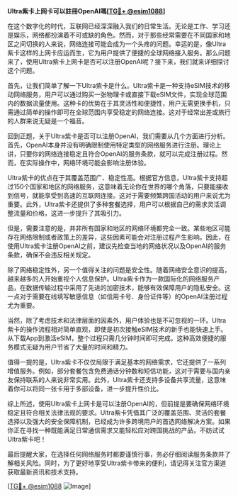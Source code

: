 **Ultra紫卡上网卡可以註冊OpenAI嗎[[TG💪+ @esim1088](https://t.me/s/esim1088)]**

在这个数字化的时代，互联网已经深深融入我们的日常生活。无论是工作、学习还是娱乐，网络都扮演着不可或缺的角色。然而，对于那些经常需要在不同国家和地区之间切换的人来说，网络连接可能会成为一个头疼的问题。幸运的是，像Ultra紫卡这样的上网卡应运而生，它为用户提供了便捷的全球网络接入服务。那么问题来了，使用Ultra紫卡上网卡是否可以注册OpenAI呢？接下来，我们就来详细探讨这个问题。

首先，让我们简单了解一下Ultra紫卡是什么。Ultra紫卡是一种支持eSIM技术的移动网络服务，用户可以通过购买一张物理卡或直接下载eSIM文件，实现全球范围内的数据流量使用。这种卡的优势在于其灵活性和便捷性，用户无需更换手机，只需通过简单的操作即可在全球范围内享受稳定的网络连接。这对于经常出差或旅行的人群来说无疑是一个福音。

回到正题，关于Ultra紫卡是否可以注册OpenAI，我们需要从几个方面进行分析。首先，OpenAI本身并没有明确限制使用特定类型的网络服务进行注册。理论上讲，只要你的网络连接稳定且符合OpenAI的服务条款，就可以完成注册过程。然而，在实际操作中，网络环境可能会影响注册体验。

Ultra紫卡的优点在于其覆盖范围广、稳定性高。根据官方信息，Ultra紫卡支持超过150个国家和地区的网络服务，这意味着无论你在世界的哪个角落，只要能接收到信号，就能享受到高速的互联网连接。这对于需要频繁跨国活动的用户来说尤为重要。此外，Ultra紫卡还提供了多种套餐选择，用户可以根据自己的需求灵活调整流量和价格，这进一步提升了其吸引力。

但是，需要注意的是，并非所有国家和地区的网络环境都完全一致。某些地区可能存在网络限制或者政策上的差异，这些因素可能会对注册过程产生影响。因此，在使用Ultra紫卡注册OpenAI之前，建议先检查当地的网络状况以及OpenAI的服务条款，确保不会违反相关规定。

除了网络稳定性外，另一个值得关注的问题是安全性。随着网络安全意识的提高，越来越多的人开始重视个人信息保护。Ultra紫卡作为一款国际化的网络服务产品，在数据传输过程中采用了先进的加密技术，能够有效保障用户的隐私安全。这一点对于需要在线填写敏感信息（如信用卡号、身份证件等）的OpenAI注册过程尤为重要。

当然，除了考虑技术和法律层面的因素外，用户体验也是不可忽视的一环。Ultra紫卡的操作流程相对简单直观，即使是初次接触eSIM技术的新手也能快速上手。从下载App到激活eSIM，整个过程只需几分钟时间即可完成。这种高效便捷的服务模式无疑为用户节省了大量的时间和精力。

值得一提的是，Ultra紫卡不仅仅局限于满足基本的网络需求，它还提供了一系列增值服务。例如，部分套餐包含免费通话分钟数和短信功能，这对于需要与国内亲友保持联系的人来说非常实用。此外，Ultra紫卡还支持多设备共享流量，这意味着你可以将同一张卡用于多部设备，进一步提升性价比。

综上所述，使用Ultra紫卡上网卡是可以注册OpenAI的，但前提是要确保网络环境稳定且符合相关法律法规的要求。Ultra紫卡凭借其广泛的覆盖范围、灵活的套餐选择以及强大的安全保障机制，已经成为许多跨境用户的首选网络解决方案。如果你正在寻找一种既能满足日常通信需求又能轻松应对跨国挑战的产品，不妨试试Ultra紫卡吧！

最后提醒大家，在选择任何网络服务时都要谨慎行事，务必仔细阅读服务条款并了解相关风险。同时，为了更好地享受Ultra紫卡带来的便利，请记得关注官方渠道获取最新资讯和技术支持。

[[TG💪+ @esim1088](https://t.me/s/esim1088) ![Image](https://i.postimg.cc/4NQfJmqS/Snipaste-2025-05-13-00-14-12.png)]